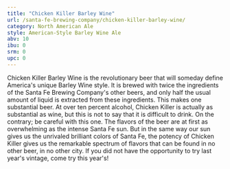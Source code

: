 ```yaml
---
title: "Chicken Killer Barley Wine"
url: /santa-fe-brewing-company/chicken-killer-barley-wine/
category: North American Ale
style: American-Style Barley Wine Ale
abv: 10
ibu: 0
srm: 0
upc: 0
---
```

Chicken Killer Barley Wine is the revolutionary beer that will someday define America's unique Barley Wine style. It is brewed with twice the ingredients of the Santa Fe Brewing Company's other beers, and only half the usual amount of liquid is extracted from these ingredients. This makes one substantial beer. At over ten percent alcohol, Chicken Killer is actually as substantial as wine, but this is not to say that it is difficult to drink. On the contrary; be careful with this one. The flavors of the beer are at first as overwhelming as the intense Santa Fe sun. But in the same way our sun gives us the unrivaled brilliant colors of Santa Fe, the potency of Chicken Killer gives us the remarkable spectrum of flavors that can be found in no other beer, in no other city. If you did not have the opportunity to try last year's vintage, come try this year's!
